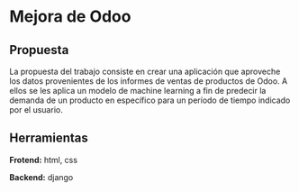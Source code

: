 # Mejora de Odoo

## Propuesta
La propuesta del trabajo consiste en crear una aplicación que aproveche los datos provenientes de los informes de ventas de productos de Odoo. A ellos se les aplica un modelo de machine learning a fin de predecir la demanda de un producto en específico para un período de tiempo indicado por el usuario.

## Herramientas
**Frotend:** html, css

**Backend:** django